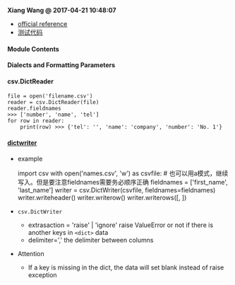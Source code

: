 **Xiang Wang @ 2017-04-21 10:48:07**

* [official reference](https://docs.python.org/3/library/csv.html)
* [测试代码](./script/csv写入中文.py)

#### Module Contents

#### Dialects and Formatting Parameters

#### csv.DictReader

    file = open('filename.csv')
    reader = csv.DictReader(file)
    reader.fieldnames
    >>> ['number', 'name', 'tel']
    for row in reader:
        print(row) >>> {'tel': '', 'name': 'company', 'number': 'No. 1'}

#### [dictwriter](https://docs.python.org/3/library/csv.html#csv.DictWriter)
* example

    import csv
    with open('names.csv', 'w') as csvfile:  # 也可以用a模式，继续写入。但是要注意fieldnames需要务必顺序正确
        fieldnames = ['first_name', 'last_name']
        writer = csv.DictWriter(csvfile, fieldnames=fieldnames)
        writer.writeheader()
        writer.writerow(<dict>)
        writer.writerows([<dict1>, <dict2>])


* `csv.DictWriter`
    * extrasaction = 'raise' | 'ignore' raise ValueError or not if there is another keys in `<dict>` data
    * delimiter=',' the delimiter between columns
* Attention
    * If a key is missing in the dict, the data will set blank instead of raise exception

